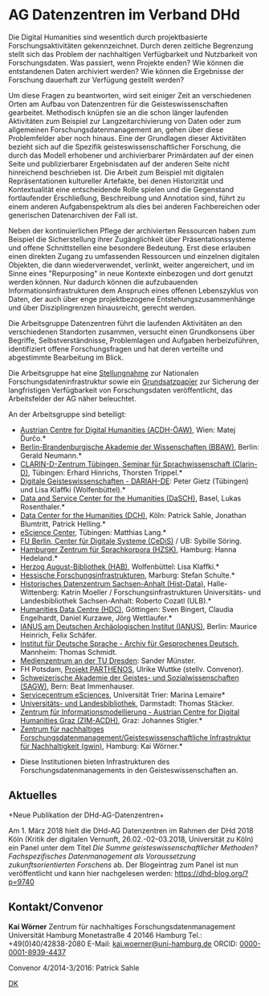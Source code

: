 # AG Datenzentren im Verband DHd
Die Digital Humanities sind wesentlich durch projektbasierte Forschungsaktivitäten gekennzeichnet. Durch deren zeitliche Begrenzung stellt sich das Problem der nachhaltigen Verfügbarkeit und Nutzbarkeit von Forschungsdaten. Was passiert, wenn Projekte enden? Wie können die entstandenen Daten archiviert werden? Wie können die Ergebnisse der Forschung dauerhaft zur Verfügung gestellt werden?

Um diese Fragen zu beantworten, wird seit einiger Zeit an verschiedenen Orten am Aufbau von Datenzentren für die Geisteswissenschaften gearbeitet. Methodisch knüpfen sie an die schon länger laufenden Aktivitäten zum Beispiel zur Langzeitarchivierung von Daten oder zum allgemeinen Forschungsdatenmanagement an, gehen über diese Problemfelder aber noch hinaus. Eine der Grundlagen dieser Aktivitäten bezieht sich auf die Spezifik geisteswissenschaftlicher Forschung, die durch das Modell erhobener und archivierbarer Primärdaten auf der einen Seite und publizierbarer Ergebnisdaten auf der anderen Seite nicht hinreichend beschrieben ist. Die Arbeit zum Beispiel mit digitalen Repräsentationen kultureller Artefakte, bei denen Historizität und Kontextualität eine entscheidende Rolle spielen und die Gegenstand fortlaufender Erschließung, Beschreibung und Annotation sind, führt zu einem anderen Aufgabenspektrum als dies bei anderen Fachbereichen oder generischen Datenarchiven der Fall ist.

Neben der kontinuierlichen Pflege der archivierten Ressourcen haben zum Beispiel die Sicherstellung ihrer Zugänglichkeit über Präsentationssysteme und offene Schnittstellen eine besondere Bedeutung. Erst diese erlauben einen direkten Zugang zu umfassenden Ressourcen und einzelnen digitalen Objekten, die dann wiederverwendet, verlinkt, weiter angereichert, und im Sinne eines "Repurposing" in neue Kontexte einbezogen und dort genutzt werden können. Nur dadurch können die aufzubauenden Informationsinfrastrukturen dem Anspruch eines offenen Lebenszyklus von Daten, der auch über enge projektbezogene Entstehungszusammenhänge und über Disziplingrenzen hinausreicht, gerecht werden.

Die Arbeitsgruppe Datenzentren führt die laufenden Aktivitäten an den verschiedenen Standorten zusammen, versucht einen Grundkonsens über Begriffe, Selbstverständnisse, Problemlagen und Aufgaben herbeizuführen, identifiziert offene Forschungsfragen und hat deren verteilte und abgestimmte Bearbeitung im Blick.

Die Arbeitsgruppe hat eine [Stellungnahme](https://dig-hum.de/stellungnahme-dhd-nfdi) zur Nationalen Forschungsdateninfrastruktur sowie ein [Grundsatzpapier](https://zenodo.org/record/1134760#.WpCUL4WcFPY) zur Sicherung der langfristigen Verfügbarkeit von Forschungsdaten veröffentlicht, das Arbeitsfelder der AG näher beleuchtet.

An der Arbeitsgruppe sind beteiligt:

- <a href="http://acdh.oeaw.ac.at/" target="_blank">Austrian Centre for Digital Humanities (ACDH-ÖAW)</a>, Wien: Matej Ďurčo.*
- <a href="http://www.bbaw.de" target="_blank">Berlin-Brandenburgische Akademie der Wissenschaften (BBAW)</a>, Berlin: Gerald Neumann.*
- <a href="http://www.clarin-d.net" target="_blank">CLARIN-D-Zentrum Tübingen, Seminar für Sprachwissenschaft (Clarin-D)</a>, Tübingen: Erhard Hinrichs, Thorsten Trippel.*
- <a href="https://de.dariah.eu/" target="_blank">Digitale Geisteswissenschaften - DARIAH-DE</a>: Peter Gietz (Tübingen) und Lisa Klaffki (Wolfenbüttel).*
- <a href="http://dasch.swiss" target="_blank">Data and Service Center for the Humanities (DaSCH)</a>, Basel, Lukas Rosenthaler.*
- <a href="http://www.dch.uni-koeln.de" target="_blank">Data Center for the Humanities (DCH)</a>, Köln: Patrick Sahle, Jonathan Blumtritt, Patrick Helling.*
- <a href="http://www.escience.uni-tuebingen.de/forschungsdatenarchiv-fdat.html" target="_blank">eScience Center</a>, Tübingen: Matthias Lang.*
- <a href="https://www.cedis.fu-berlin.de/" target="_blank">FU Berlin, Center für Digitale Systeme (CeDiS)</a> / UB: Sybille Söring.
- <a href="https://www.corpora.uni-hamburg.de" target="_blank">Hamburger Zentrum für Sprachkorpora (HZSK)</a>, Hamburg: Hanna Hedeland.*
- <a href="http://www.hab.de" target="_blank">Herzog August-Bibliothek (HAB)</a>, Wolfenbüttel: Lisa Klaffki.*
- <a href="https://www.uni-marburg.de/projekte/forschungsdaten/projekt" target="_blank">Hessische Forschungsinfrastrukturen</a>, Marburg: Stefan Schulte.*
- <a href="http://www.geschichte.uni-halle.de/struktur/hist-data/" target="_blank">Historisches Datenzentrum Sachsen-Anhalt (Hist-Data)</a>, Halle-Wittenberg: Katrin Moeller / Forschungsinfrastrukturen Universitäts- und Landesbibliothek Sachsen-Anhalt: Roberto Cozatl (ULB).*
- <a href="http://humanities-data-centre.de/" target="_blank">Humanities Data Centre (HDC)</a>, Göttingen: Sven Bingert, Claudia Engelhardt, Daniel Kurzawe, Jörg Wettlaufer.*
- <a href="http://www.ianus-fdz.de" target="_blank">IANUS am Deutschen Archäologischen Institut (IANUS)</a>, Berlin: Maurice Heinrich, Felix Schäfer.
- <a href="http://agd.ids-mannheim.de/" target="_blank">Institut für Deutsche Sprache - Archiv für Gesprochenes Deutsch</a>, Mannheim: Thomas Schmidt.
- <a href="https://tu-dresden.de/mz" target="_blank">Medienzentrum an der TU Dresden</a>: Sander Münster.
- FH Potsdam, <a href="http://www.parthenos-project.eu/" target="_blank">Projekt PARTHENOS</a>, Ulrike Wuttke (stellv. Convenor).
- <a href="http://www.sagw.ch" target="_blank">Schweizerische Akademie der Geistes- und Sozialwissenschaften (SAGW)</a>, Bern: Beat Immenhauser.
- <a href="http://www.esciences.uni-trier.de/" target="_blank">Servicecentrum eSciences</a>, Universität Trier: Marina Lemaire*
- <a href="https://www.ulb.tu-darmstadt.de/" target="_blank">Universitäts- und Landesbibliothek</a>, Darmstadt: Thomas Stäcker.
- <a href="https://informationsmodellierung.uni-graz.at/" target="_blank">Zentrum für Informationsmodellierung - Austrian Centre for Digital Humanities Graz (ZIM-ACDH)</a>, Graz: Johannes Stigler.*
- <a href="https://www.fdm.uni-hamburg.de/ueber-uns/gwin.html">Zentrum für nachhaltiges Forschungsdatenmanagement/Geisteswissenschaftliche Infrastruktur für Nachhaltigkeit (gwin)</a>, Hamburg: Kai Wörner.*

* Diese Institutionen bieten Infrastrukturen des Forschungsdatenmanagements in den Geisteswissenschaften an.</p>

## Aktuelles
+Neue Publikation der DHd-AG-Datenzentren+

Am 1. März 2018 hielt die DHd-AG Datenzentren im Rahmen der DHd 2018 Köln (Kritik der digitalen Vernunft, 26.02.-02-03.2018, Universität zu Köln) ein Panel unter dem Titel *Die Summe geisteswissenschaftlicher Methoden? Fachspezifisches Datenmanagement als Voraussetzung zukunftsorientierten Forschens* ab.
Der Blogeintrag zum Panel ist nun veröffentlicht und kann hier nachgelesen werden: <a href="https://dhd-blog.org/?p=9740">https://dhd-blog.org/?p=9740</a>
## Kontakt/Convenor

**Kai Wörner**
Zentrum für nachhaltiges Forschungsdatenmanagement
Universität Hamburg
Monetastraße 4
20146 Hamburg
Tel.: +49(0)40/42838-2080
E-Mail: [kai.woerner@uni-hamburg.de](mailto:kai.woerner@uni-hamburg.de)
ORCID:  [0000-0001-8939-4437](https://orcid.org/0000-0001-8939-4437)	

Convenor 4/2014-3/2016</em>: Patrick Sahle
	 
[DK](dienstekatalog.md)
